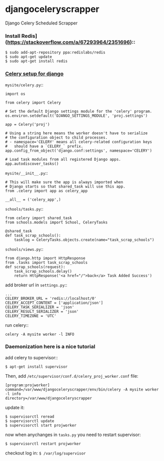 # djangoceleryscrapper

Django Celery Scheduled Scrapper

### Install Redis](https://stackoverflow.com/a/67293964/2351696)::

    $ sudo add-apt-repository ppa:redislabs/redis
    $ sudo apt-get update
    $ sudo apt-get install redis

### [Celery setup for django](https://docs.celeryproject.org/en/stable/django/first-steps-with-django.html)

`mysite/celery.py`::

    import os

    from celery import Celery

    # Set the default Django settings module for the 'celery' program.
    os.environ.setdefault('DJANGO_SETTINGS_MODULE', 'proj.settings')

    app = Celery('proj')

    # Using a string here means the worker doesn't have to serialize
    # the configuration object to child processes.
    # - namespace='CELERY' means all celery-related configuration keys
    #   should have a `CELERY_` prefix.
    app.config_from_object('django.conf:settings', namespace='CELERY')

    # Load task modules from all registered Django apps.
    app.autodiscover_tasks()

`mysite/__init__.py`::

    # This will make sure the app is always imported when
    # Django starts so that shared_task will use this app.
    from .celery import app as celery_app

    __all__ = ('celery_app',)

`schools/tasks.py`::

    from celery import shared_task
    from schools.models import School, CeleryTasks

    @shared_task
    def task_scrap_schools():
        tasklog = CeleryTasks.objects.create(name="task_scrap_schools")

`schools/views.py`::

    from django.http import HttpResponse
    from .tasks import task_scrap_schools 
    def scrap_schools(request):
        task_scrap_schools.delay()
        return HttpResponse('<a href="/">back</a> Task Added Success')

add broker url in `settings.py`::

    ...
    CELERY_BROKER_URL = 'redis://localhost/0'
    CELERY_ACCEPT_CONTENT = ['application/json']
    CELERY_TASK_SERIALIZER = 'json'
    CELERY_RESULT_SERIALIZER = 'json'
    CELERY_TIMEZONE = 'UTC'



run celery::

    celery -A mysite worker -l INFO



### Daemonization here is a nice tutorial

add celery to supervisor::

    $ apt-get install supervisor

Then, add `/etc/supervisor/conf.d/celery_proj_worker.conf` file:

    [program:projworker]
    command=/var/www/djangoceleryscrapper/env/bin/celery -A mysite worker -l info
    directory=/var/www/djangoceleryscrapper

update it:

    $ supervisorctl reread
    $ supervisorctl update
    $ supervisorctl start projworker

now when anychanges in `tasks.py` you need to restart supervisor:

    $ supervisorctl restart projworker

    
checkout log in: `$ /var/log/supervisor`